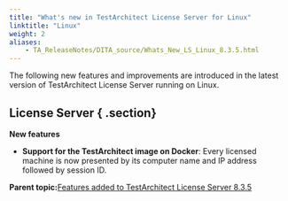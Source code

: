 ```yaml
--- 
title: "What's new in TestArchitect License Server for Linux"
linktitle: "Linux"
weight: 2
aliases: 
    - TA_ReleaseNotes/DITA_source/Whats_New_LS_Linux_8.3.5.html
---
```


The following new features and improvements are introduced in the latest version of TestArchitect License Server running on Linux.

## License Server { .section}

**New features**

-   **Support for the TestArchitect image on Docker**: Every licensed machine is now presented by its computer name and IP address followed by session ID.

**Parent topic:**[Features added to TestArchitect License Server 8.3.5](../../TA_ReleaseNotes/DITA_source/Whats_New_LS_8.3.5.md)

